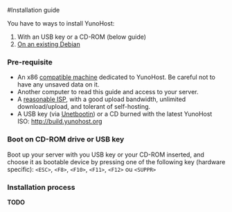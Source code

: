 #Installation guide

You have to ways to install YunoHost:

1. With an USB key or a CD-ROM (below guide)
2. [On an existing Debian](/#/install_on_debian)

### Pre-requisite

* An x86 [compatible machine](/#/compatible_hardware) dedicated to YunoHost. Be careful not to have any unsaved data on it.
* Another computer to read this guide and access to your server.
* A [reasonable ISP](/#/isp), with a good upload bandwidth, unlimited download/upload, and tolerant of self-hosting.
* A USB key (via [Unetbootin](http://unetbootin.net/more-infos-and-get-it/)) or a CD burned with the latest YunoHost ISO: http://build.yunohost.org

### Boot on CD-ROM drive or USB key

Boot up your server with you USB key or your CD-ROM inserted, and choose it as bootable device by pressing one of the following key (hardware specific): ```<ESC>```, ```<F8>```, ```<F10>```, ```<F11>```, ```<F12>``` ou ```<SUPPR>```


### Installation process

**TODO**
